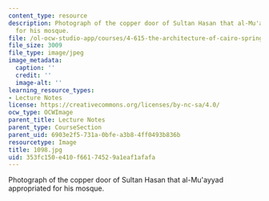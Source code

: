 ```yaml
---
content_type: resource
description: Photograph of the copper door of Sultan Hasan that al-Mu'ayyad appropriated
  for his mosque.
file: /ol-ocw-studio-app/courses/4-615-the-architecture-of-cairo-spring-2002/353fc150e410f66174529a1eaf1afafa_1098.jpg
file_size: 3009
file_type: image/jpeg
image_metadata:
  caption: ''
  credit: ''
  image-alt: ''
learning_resource_types:
- Lecture Notes
license: https://creativecommons.org/licenses/by-nc-sa/4.0/
ocw_type: OCWImage
parent_title: Lecture Notes
parent_type: CourseSection
parent_uid: 6903e2f5-731a-0bfe-a3b8-4ff0493b836b
resourcetype: Image
title: 1098.jpg
uid: 353fc150-e410-f661-7452-9a1eaf1afafa
---
```

Photograph of the copper door of Sultan Hasan that al-Mu'ayyad appropriated for his mosque.